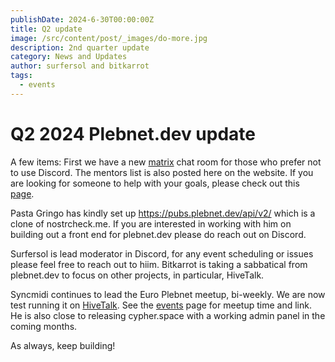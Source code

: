```yaml
---
publishDate: 2024-6-30T00:00:00Z
title: Q2 update 
image: /src/content/post/_images/do-more.jpg
description: 2nd quarter update
category: News and Updates
author: surfersol and bitkarrot
tags:
  - events
---
```


# Q2 2024 Plebnet.dev update

A few items: First we have a new [matrix](https://matrix.to/#/#plebnet.dev:matrix.org) chat room for those who prefer not to use Discord. The mentors list is also posted here on the website. If you are looking for someone to help with your goals, please check out this [page](https://plebnet.dev/mentors).

Pasta Gringo has kindly set up https://pubs.plebnet.dev/api/v2/ which is a clone of nostrcheck.me. If you are interested in working with him on building out a front end for plebnet.dev please do reach out on Discord.

Surfersol is lead moderator in Discord, for any event scheduling or issues please feel free to reach out to hiim. Bitkarrot is taking a sabbatical from plebnet.dev to focus on other projects, in particular, HiveTalk.

Syncmidi continues to lead the Euro Plebnet meetup, bi-weekly. We are now test running it on [HiveTalk](https://hivetalk.org). See the [events](https://plebnet.dev/events) page for meetup time and link. He is also close to releasing cypher.space with a working admin panel in the coming months.

As always, keep building!